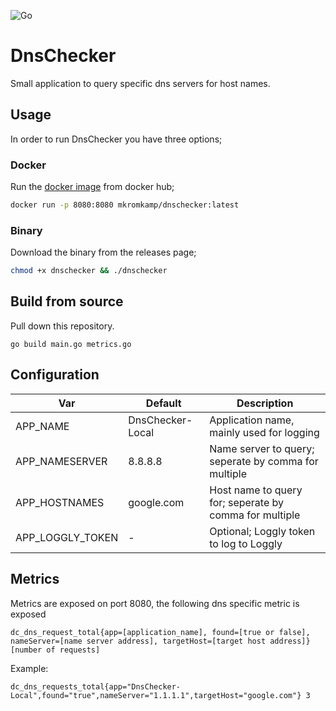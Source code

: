 ![Go](https://github.com/mkromkamp/DnsChecker/workflows/Go/badge.svg)

# DnsChecker

Small application to query specific dns servers for host names.

## Usage

In order to run DnsChecker you have three options;

### Docker

Run the [docker image](https://hub.docker.com/r/mkromkamp/dnschecker) from docker hub;

``` bash
docker run -p 8080:8080 mkromkamp/dnschecker:latest
```

### Binary

Download the binary from the releases page;

``` bash
chmod +x dnschecker && ./dnschecker
```

## Build from source

Pull down this repository.

```
go build main.go metrics.go
```

## Configuration

| Var | Default | Description |
|---|---|---|
| APP_NAME | DnsChecker-Local | Application name, mainly used for logging |
| APP_NAMESERVER | 8.8.8.8 | Name server to query; seperate by comma for multiple |
| APP_HOSTNAMES | google.com | Host name to query for; seperate by comma for multiple |
| APP_LOGGLY_TOKEN | - | Optional; Loggly token to log to Loggly |

## Metrics

Metrics are exposed on port 8080, the following dns specific metric is exposed

`dc_dns_request_total{app=[application_name], found=[true or false], nameServer=[name server address], targetHost=[target host address]} [number of requests]`

Example:

`dc_dns_requests_total{app="DnsChecker-Local",found="true",nameServer="1.1.1.1",targetHost="google.com"} 3`